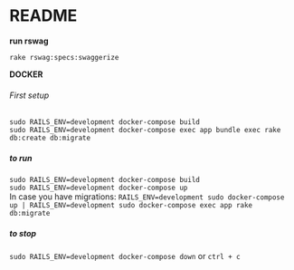 # README

**run rswag**

`rake rswag:specs:swaggerize`

**DOCKER**
###### First setup

`sudo RAILS_ENV=development docker-compose build`
<br>
`sudo RAILS_ENV=development docker-compose exec app bundle exec rake db:create db:migrate `

##### to run

`sudo RAILS_ENV=development docker-compose build`
<br>
`sudo RAILS_ENV=development docker-compose up`
<br>
In case you have migrations:
`RAILS_ENV=development sudo docker-compose up | RAILS_ENV=development sudo docker-compose exec app rake db:migrate`

##### to stop
`sudo RAILS_ENV=development docker-compose down` or `ctrl + c`